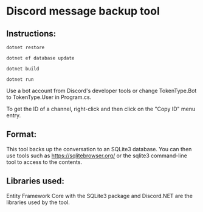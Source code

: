 Discord message backup tool
===========================

Instructions:
------------
```dotnet restore```

```dotnet ef database update```

```dotnet build```

```dotnet run```

Use a bot account from Discord's developer tools or change TokenType.Bot to TokenType.User in Program.cs.

To get the ID of a channel, right-click and then click on the "Copy ID" menu entry.

Format:
------- 

This tool backs up the conversation to an SQLite3 database. You can then use tools such as https://sqlitebrowser.org/ or the sqlite3 command-line tool to access to the contents.

Libraries used:
--------------

Entity Framework Core with the SQLite3 package and Discord.NET are the libraries used by the tool.
